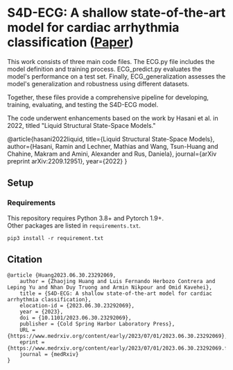 # S4D-ECG: A shallow state-of-the-art model for cardiac arrhythmia classification ([Paper](https://www.medrxiv.org/content/10.1101/2023.06.30.23292069v1))

This work consists of three main code files. The ECG.py file includes the model definition and training process. ECG_predict.py evaluates the model's performance on a test set. Finally, ECG_generalization assesses the model's generalization and robustness using different datasets. 

Together, these files provide a comprehensive pipeline for developing, training, evaluating, and testing the S4D-ECG model.

The code underwent enhancements based on the work by Hasani et al. in 2022, titled "Liquid Structural State-Space Models." 

@article{hasani2022liquid,
  title={Liquid Structural State-Space Models},
  author={Hasani, Ramin and Lechner, Mathias and Wang, Tsun-Huang and Chahine, Makram and Amini, Alexander and Rus, Daniela},
  journal={arXiv preprint arXiv:2209.12951},
  year={2022}
}

## Setup

### Requirements
This repository requires Python 3.8+ and Pytorch 1.9+.  
Other packages are listed in `requirements.txt`.

`pip3 install -r requirement.txt`

## Citation

```
@article {Huang2023.06.30.23292069,
	author = {Zhaojing Huang and Luis Fernando Herbozo Contrera and Leping Yu and Nhan Duy Truong and Armin Nikpour and Omid Kavehei},
	title = {S4D-ECG: A shallow state-of-the-art model for cardiac arrhythmia classification},
	elocation-id = {2023.06.30.23292069},
	year = {2023},
	doi = {10.1101/2023.06.30.23292069},
	publisher = {Cold Spring Harbor Laboratory Press},
	URL = {https://www.medrxiv.org/content/early/2023/07/01/2023.06.30.23292069},
	eprint = {https://www.medrxiv.org/content/early/2023/07/01/2023.06.30.23292069.full.pdf},
	journal = {medRxiv}
}

```
